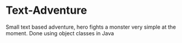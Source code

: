 # Text-Adventure
Small text based adventure, hero fights a monster very simple at the moment. Done using object classes in Java
